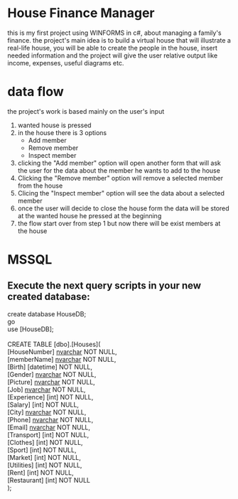 # House Finance Manager

this is my first project using WINFORMS in c#, about managing a family's finance. the project's main idea is to build a virtual house that will illustrate a real-life house, you will be able to create the people in the house, insert needed information and the project will give the user relative output like income, expenses, useful diagrams etc.

# data flow
the project's work is based mainly on the user's input
<ol>
  <li> wanted house is pressed</li>
  <li> in the house there is 3 options
    <ul>
      <li> Add member</li>
      <li> Remove member</li>
      <li> Inspect member</li>
    </ul>
  </li>
  <li> clicking the "Add member" option will open another form that will ask the user for the data about the member he wants to add to the house</li>
  <li> Clicking the "Remove member" option will remove a selected member from the house </li>
  <li> Clicing the "Inspect member" option will see the data about a selected member</li>
  <li> once the user will decide to close the house form the data will be stored at the wanted house he pressed at the beginning</li>
  <li> the flow start over from step 1 but now there will be exist members at the house</li>
</ol>

# MSSQL
## Execute the next query scripts in your new created database:
create database HouseDB;<br>
go<br>
use [HouseDB];<br>
<br>
CREATE TABLE [dbo].[Houses](<br>
	[HouseNumber] [nvarchar](50) NOT NULL,<br>
	[memberName] [nvarchar](50) NOT NULL,<br>
	[Birth] [datetime] NOT NULL,<br>
	[Gender] [nvarchar](50) NOT NULL,<br>
	[Picture] [nvarchar](255) NOT NULL,<br>
	[Job] [nvarchar](50) NOT NULL,<br>
	[Experience] [int] NOT NULL,<br>
	[Salary] [int] NOT NULL,<br>
	[City] [nvarchar](50) NOT NULL,<br>
	[Phone] [nvarchar](50) NOT NULL,<br>
	[Email] [nvarchar](50) NOT NULL,<br>
	[Transport] [int] NOT NULL,<br>
	[Clothes] [int] NOT NULL,<br>
	[Sport] [int] NOT NULL,<br>
	[Market] [int] NOT NULL,<br>
	[Utilities] [int] NOT NULL,<br>
	[Rent] [int] NOT NULL,<br>
	[Restaurant] [int] NOT NULL<br>
);
